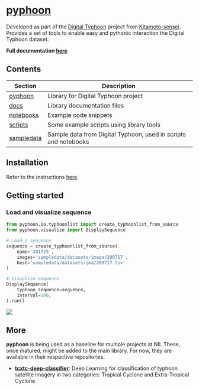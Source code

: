 # [pyphoon](http://lcsrg.me/pyphoon)
Developed as part of the [Digital Typhoon](http://digital-typhoon.org) project from [Kitamoto-sensei](http://www.nii.ac.jp/en/faculty/digital_content/kitamoto_asanobu/). 
Provides a set of tools to enable easy and pythonic interaction the Digital Typhoon dataset.

**Full documentation [here](http://lcsrg.me/pyphoon)**


## Contents

| **Section**              | **Description**                                                    |
|--------------------------|--------------------------------------------------------------------|
| [pyphoon](pyphooon)      | Library for Digital Typhoon project                                |
| [docs](docs)             | Library documentation files                                        |
| [notebooks](notebooks)   | Example code snippets                                              |
| [scripts](scripts)       | Some example scripts using library tools                           |
| [sampledata](sampledata) | Sample data from Digital Typhoon, used in scripts and notebooks    |


## Installation

Refer to the instructions [here](http://lcsrg.me/pyphoon/build/html/env_setup.html).
 
## Getting started

### Load and visualize sequence

```python
from pyphoon.io.typhoonlist import create_typhoonlist_from_source
from pyphoon.visualize import DisplaySequence

# Load a sequence
sequence = create_typhoonlist_from_source(
    name='201725',
    images='sampledata/datasets/image/200717',
    best='sampledata/datasets/jma/200717.tsv'
)

# Visualize sequence
DisplaySequence(
    typhoon_sequence=sequence,
    interval=100,
).run()
```

![](assets/201725.gif)


## More

**pyphoon** is being used as a baseline for multiple projects at NII. These, 
once matured, might be added to the main library. For now, they are available
 in their respective repositories.

* [**tcxtc-deep-classifier**](http://github.com/lucasrodes/tcxtc-deep-classifier): Deep Learning for classification of 
typhoon satellite imagery in two categories: Tropical Cyclone and 
Extra-Tropical Cyclone 

